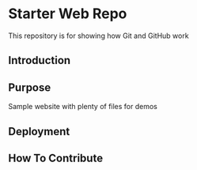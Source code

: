 # Starter Web Repo
This repository is for showing how Git and GitHub work

## Introduction


## Purpose

Sample website with plenty of files for demos

## Deployment

## How To Contribute